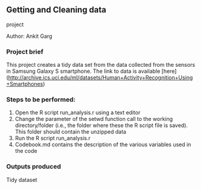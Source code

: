 ## Getting and Cleaning data
 project

Author: Ankit Garg

### Project brief

This project creates a tidy data set from the data collected from the sensors in Samsung Galaxy S smartphone. The link to data is available [here] (http://archive.ics.uci.edu/ml/datasets/Human+Activity+Recognition+Using+Smartphones)

### Steps to be performed:

1. Open the R script run_analysis.r using a text editor
2. Change the parameter of the setwd function call to the working directory/folder (i.e., the folder where these the R script file is saved). This folder should contain the unzipped data
3. Run the R script run_analysis.r
4. Codebook.md contains the description of the various variables used in the code

### Outputs produced

Tidy dataset